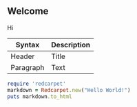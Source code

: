 ## Welcome

Hi

| Syntax      | Description |
| ----------- | ----------- |
| Header      | Title       |
| Paragraph   | Text        |

```ruby
require 'redcarpet'
markdown = Redcarpet.new("Hello World!")
puts markdown.to_html
```
